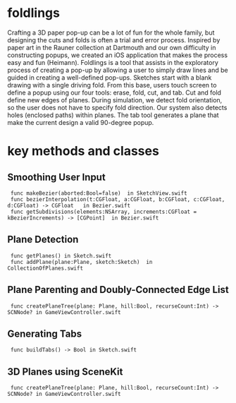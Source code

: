 foldlings
=========

Crafting a 3D paper pop-up can be a lot of fun for the whole family, but designing the cuts and folds is often a trial and error process.  Inspired by paper art in the Rauner collection at Dartmouth and our own difficulty in constructing popups, we created an iOS application that makes the process easy and fun (Heimann).   Foldlings is a tool that assists in the exploratory process of creating a pop-up by allowing a user to simply draw lines and be guided in creating a well-defined pop-ups.  Sketches start with a blank drawing with a single driving fold. From this base, users touch screen to define a popup using our four tools: erase, fold, cut, and tab.  Cut and fold define new edges of planes.  During simulation, we detect fold orientation, so the user does not have to specify fold direction.  Our system also detects holes (enclosed paths) within planes.  The tab tool generates a plane that make the current design a valid 90-degree popup.

key methods and classes
=========

Smoothing User Input  
-----------------------------------
     func makeBezier(aborted:Bool=false)  in SketchView.swift
     func bezierInterpolation(t:CGFloat, a:CGFloat, b:CGFloat, c:CGFloat, d:CGFloat) -> CGFloat   in Bezier.swift
     func getSubdivisions(elements:NSArray, increments:CGFloat = kBezierIncrements) -> [CGPoint]  in Bezier.swift

Plane Detection
-----------------------------------
     func getPlanes() in Sketch.swift
     func addPlane(plane:Plane, sketch:Sketch)  in CollectionOfPlanes.swift

Plane Parenting and Doubly-Connected Edge List
-----------------------------------
     func createPlaneTree(plane: Plane, hill:Bool, recurseCount:Int) -> SCNNode? in GameViewController.swift

Generating Tabs
-----------------------------------
     func buildTabs() -> Bool in Sketch.swift

3D Planes using SceneKit
-----------------------------------
     func createPlaneTree(plane: Plane, hill:Bool, recurseCount:Int) -> SCNNode? in GameViewController.swift
